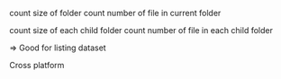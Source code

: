 count size of folder
count number of file in current folder

count size of each child folder
count number of file in each child folder

=> Good for listing dataset

Cross platform